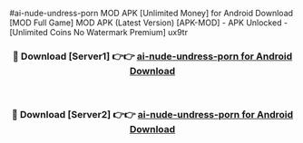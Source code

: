 #ai-nude-undress-porn MOD APK [Unlimited Money] for Android Download [MOD Full Game] MOD APK (Latest Version) [APK-MOD] - APK Unlocked - [Unlimited Coins No Watermark Premium] ux9tr



<div align="center">

<h3>🔴 Download [Server1] 👉👉 <a href="https://andorid.site?title=ai-nude-undress-porn&ref=13M1">ai-nude-undress-porn for Android Download</a></h3><br>

<h3>🔴 Download [Server2] 👉👉 <a href="https://andorid.site?title=ai-nude-undress-porn&ref=13M1">ai-nude-undress-porn for Android Download</a></h3>
</div>